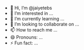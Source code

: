 - 👋 Hi, I’m @jaiyetebs
- 👀 I’m interested in ...
- 🌱 I’m currently learning ...
- 💞️ I’m looking to collaborate on ...
- 📫 How to reach me ...
- 😄 Pronouns: ...
- ⚡ Fun fact: ...

<!---
jaiyetebs/jaiyetebs is a ✨ special ✨ repository because its `README.md` (this file) appears on your GitHub profile.
You can click the Preview link to take a look at your changes.
--->
